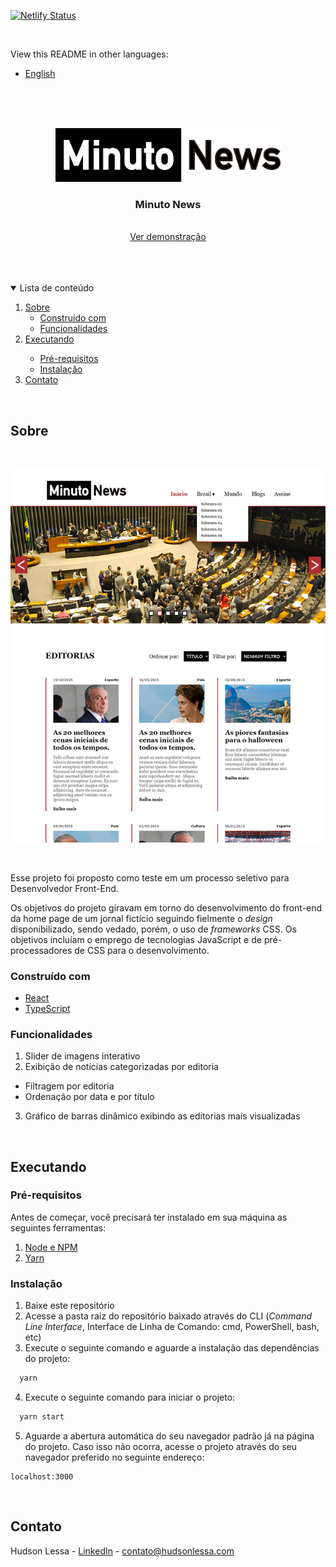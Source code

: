 [![Netlify Status](https://api.netlify.com/api/v1/badges/a38df661-4ef8-4b0a-91f4-b759885804da/deploy-status)](https://app.netlify.com/sites/minuto-news/deploys)

<br>

View this README in other languages:

* [English](README.md)

<br>
<br>
<br>

<p align="center">
  <a href="http://minutonews.hudsonlessa.com">
    <img src="src/assets/logo.svg" alt="Logo" width="360">
  </a>

  <h3 align="center">Minuto News</h3>

  <p align="center">
    <br />
    <a href="http://minutonews.hudsonlessa.com">Ver demonstração</a>
  </p>
</p>

<br>
<br>
<br>

<details open="open">
  <summary>Lista de conteúdo</summary>
  <ol>
    <li>
      <a href="#sobre">Sobre</a>
      <ul>
        <li><a href="#construído-com">Construído com</a></li>
        <li><a href="#funcionalidades">Funcionalidades</a></li>
      </ul>
    </li>
    <li>
      <a href="#executando">Executando</a></li>
      <ul>
        <li><a href="#pré-requisitos">Pré-requisitos</a></li>
        <li><a href="#instalacão">Instalação</a></li>
      </ul>
    </li>
    <li><a href="#contato">Contato</a></li>
  </ol>
</details>

<br>

## Sobre

<br>

[![Captura de tela do Minuto News][product-screenshot]](http://minutonews.hudsonlessa.com)

<br>

Esse projeto foi proposto como teste em um processo seletivo para Desenvolvedor Front-End.

Os objetivos do projeto giravam em torno do desenvolvimento do front-end da home page de um jornal fictício seguindo fielmente o *design* disponibilizado, sendo vedado, porém, o uso de *frameworks* CSS. Os objetivos incluíam o emprego de tecnologias JavaScript e de pré-processadores de CSS para o desenvolvimento.

### Construído com

* [React](http://reactjs.org)
* [TypeScript](http://typescriptlang.org)

### Funcionalidades
1. Slider de imagens interativo
2. Exibição de notícias categorizadas por editoria
* Filtragem por editoria
* Ordenação por data e por título
3. Gráfico de barras dinâmico exibindo as editorias mais visualizadas

<br>

## Executando

### Pré-requisitos

Antes de começar, você precisará ter instalado em sua máquina as seguintes ferramentas:
1. [Node e NPM](http://nodejs.org)
2. [Yarn](http://yarnpkg.com)

### Instalação

1. Baixe este repositório
2. Acesse a pasta raiz do repositório baixado através do CLI (*Command Line Interface*, Interface de Linha de Comando: cmd, PowerShell, bash, etc)
3. Execute o seguinte comando e aguarde a instalação das dependências do projeto:

  ```sh
    yarn
  ```

4. Execute o seguinte comando para iniciar o projeto:

  ```sh
    yarn start
  ```

5. Aguarde a abertura automática do seu navegador padrão já na página do projeto. Caso isso não ocorra, acesse o projeto através do seu navegador preferido no seguinte endereço:

  ```http
  localhost:3000
  ```

<br>

## Contato

Hudson Lessa - [LinkedIn](http://linkedin.com/in/hudsonlessa) - contato@hudsonlessa.com



[product-screenshot]: images/product-screenshot.png
